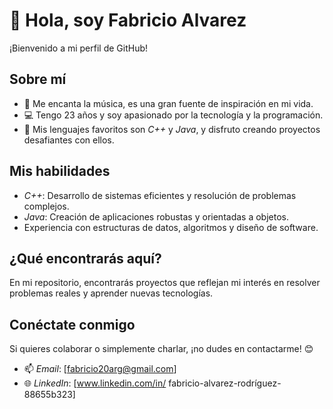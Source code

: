 # 👋 Hola, soy Fabricio Alvarez

¡Bienvenido a mi perfil de GitHub!  

## Sobre mí  
- 🎵 Me encanta la música, es una gran fuente de inspiración en mi vida.  
- 💻 Tengo 23 años y soy apasionado por la tecnología y la programación.  
- 🚀 Mis lenguajes favoritos son *C++* y *Java*, y disfruto creando proyectos desafiantes con ellos.

## Mis habilidades  
- *C++*: Desarrollo de sistemas eficientes y resolución de problemas complejos.  
- *Java*: Creación de aplicaciones robustas y orientadas a objetos.  
- Experiencia con estructuras de datos, algoritmos y diseño de software.  

## ¿Qué encontrarás aquí?  
En mi repositorio, encontrarás proyectos que reflejan mi interés en resolver problemas reales y aprender nuevas tecnologías.

## Conéctate conmigo  
Si quieres colaborar o simplemente charlar, ¡no dudes en contactarme! 😊  
- 📫 *Email*: [fabricio20arg@gmail.com]  
- 🌐 *LinkedIn*: [www.linkedin.com/in/
fabricio-alvarez-rodríguez-88655b323]
